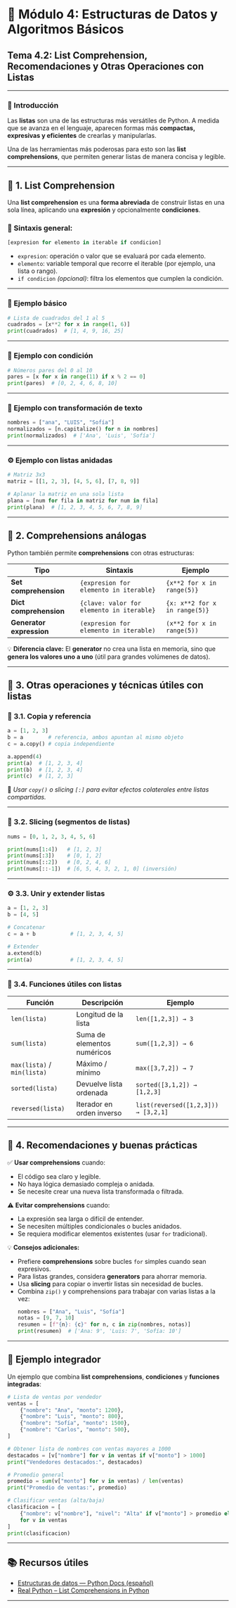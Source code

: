 # 🧩 Módulo 4: Estructuras de Datos y Algoritmos Básicos

## **Tema 4.2: List Comprehension, Recomendaciones y Otras Operaciones con Listas**

---

### 🧠 Introducción

Las **listas** son una de las estructuras más versátiles de Python.
A medida que se avanza en el lenguaje, aparecen formas más **compactas, expresivas y eficientes** de crearlas y manipularlas.

Una de las herramientas más poderosas para esto son las **list comprehensions**, que permiten generar listas de manera concisa y legible.

---

## 🔹 1. List Comprehension

Una **list comprehension** es una **forma abreviada** de construir listas en una sola línea, aplicando una **expresión** y opcionalmente **condiciones**.

### 📘 Sintaxis general:

```python
[expresion for elemento in iterable if condicion]
```

- `expresion`: operación o valor que se evaluará por cada elemento.
- `elemento`: variable temporal que recorre el iterable (por ejemplo, una lista o rango).
- `if condicion` *(opcional)*: filtra los elementos que cumplen la condición.

---

### 🧩 Ejemplo básico

```python
# Lista de cuadrados del 1 al 5
cuadrados = [x**2 for x in range(1, 6)]
print(cuadrados)  # [1, 4, 9, 16, 25]
```

---

### 🧮 Ejemplo con condición

```python
# Números pares del 0 al 10
pares = [x for x in range(11) if x % 2 == 0]
print(pares)  # [0, 2, 4, 6, 8, 10]
```

---

### 🔄 Ejemplo con transformación de texto

```python
nombres = ["ana", "LUIS", "Sofía"]
normalizados = [n.capitalize() for n in nombres]
print(normalizados)  # ['Ana', 'Luis', 'Sofía']
```

---

### ⚙️ Ejemplo con listas anidadas

```python
# Matriz 3x3
matriz = [[1, 2, 3], [4, 5, 6], [7, 8, 9]]

# Aplanar la matriz en una sola lista
plana = [num for fila in matriz for num in fila]
print(plana)  # [1, 2, 3, 4, 5, 6, 7, 8, 9]
```

---

## 🔹 2. Comprehensions análogas

Python también permite **comprehensions** con otras estructuras:

| Tipo | Sintaxis | Ejemplo |
|------|-----------|----------|
| **Set comprehension** | `{expresion for elemento in iterable}` | `{x**2 for x in range(5)}` |
| **Dict comprehension** | `{clave: valor for elemento in iterable}` | `{x: x**2 for x in range(5)}` |
| **Generator expression** | `(expresion for elemento in iterable)` | `(x**2 for x in range(5))` |

💡 **Diferencia clave:**
El **generator** no crea una lista en memoria, sino que **genera los valores uno a uno** (útil para grandes volúmenes de datos).

---

## 🔹 3. Otras operaciones y técnicas útiles con listas

### 🧰 3.1. Copia y referencia

```python
a = [1, 2, 3]
b = a        # referencia, ambos apuntan al mismo objeto
c = a.copy() # copia independiente

a.append(4)
print(a)  # [1, 2, 3, 4]
print(b)  # [1, 2, 3, 4]
print(c)  # [1, 2, 3]
```

📎 *Usar `copy()` o slicing `[:]` para evitar efectos colaterales entre listas compartidas.*

---

### 🧩 3.2. Slicing (segmentos de listas)

```python
nums = [0, 1, 2, 3, 4, 5, 6]

print(nums[1:4])   # [1, 2, 3]
print(nums[:3])    # [0, 1, 2]
print(nums[::2])   # [0, 2, 4, 6]
print(nums[::-1])  # [6, 5, 4, 3, 2, 1, 0] (inversión)
```

---

### ⚙️ 3.3. Unir y extender listas

```python
a = [1, 2, 3]
b = [4, 5]

# Concatenar
c = a + b           # [1, 2, 3, 4, 5]

# Extender
a.extend(b)
print(a)            # [1, 2, 3, 4, 5]
```

---

### 🧮 3.4. Funciones útiles con listas

| Función | Descripción | Ejemplo |
|----------|--------------|----------|
| `len(lista)` | Longitud de la lista | `len([1,2,3]) → 3` |
| `sum(lista)` | Suma de elementos numéricos | `sum([1,2,3]) → 6` |
| `max(lista)` / `min(lista)` | Máximo / mínimo | `max([3,7,2]) → 7` |
| `sorted(lista)` | Devuelve lista ordenada | `sorted([3,1,2]) → [1,2,3]` |
| `reversed(lista)` | Iterador en orden inverso | `list(reversed([1,2,3])) → [3,2,1]` |

---

## 🔹 4. Recomendaciones y buenas prácticas

✅ **Usar comprehensions** cuando:
- El código sea claro y legible.
- No haya lógica demasiado compleja o anidada.
- Se necesite crear una nueva lista transformada o filtrada.

⚠️ **Evitar comprehensions** cuando:
- La expresión sea larga o difícil de entender.
- Se necesiten múltiples condicionales o bucles anidados.
- Se requiera modificar elementos existentes (usar `for` tradicional).

💡 **Consejos adicionales:**
- Prefiere **comprehensions** sobre bucles `for` simples cuando sean expresivos.
- Para listas grandes, considera **generators** para ahorrar memoria.
- Usa **slicing** para copiar o invertir listas sin necesidad de bucles.
- Combina `zip()` y comprehensions para trabajar con varias listas a la vez:
  ```python
  nombres = ["Ana", "Luis", "Sofía"]
  notas = [9, 7, 10]
  resumen = [f"{n}: {c}" for n, c in zip(nombres, notas)]
  print(resumen)  # ['Ana: 9', 'Luis: 7', 'Sofía: 10']
  ```

---

## 🧩 Ejemplo integrador

Un ejemplo que combina **list comprehensions**, **condiciones** y **funciones integradas**:

```python
# Lista de ventas por vendedor
ventas = [
    {"nombre": "Ana", "monto": 1200},
    {"nombre": "Luis", "monto": 800},
    {"nombre": "Sofía", "monto": 1500},
    {"nombre": "Carlos", "monto": 500},
]

# Obtener lista de nombres con ventas mayores a 1000
destacados = [v["nombre"] for v in ventas if v["monto"] > 1000]
print("Vendedores destacados:", destacados)

# Promedio general
promedio = sum(v["monto"] for v in ventas) / len(ventas)
print("Promedio de ventas:", promedio)

# Clasificar ventas (alta/baja)
clasificacion = [
    {"nombre": v["nombre"], "nivel": "Alta" if v["monto"] > promedio else "Baja"}
    for v in ventas
]
print(clasificacion)
```

---

## 📚 Recursos útiles

- [Estructuras de datos — Python Docs (español)](https://docs.python.org/es/3/tutorial/datastructures.html#list-comprehensions)
- [Real Python – List Comprehensions in Python](https://realpython.com/list-comprehension-python/)

---